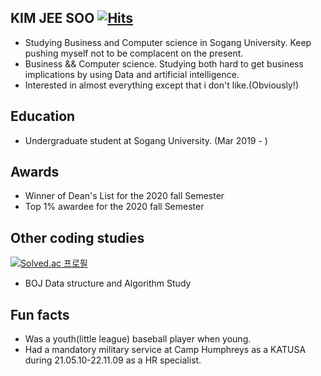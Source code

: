 ## KIM JEE SOO [![Hits](https://hits.seeyoufarm.com/api/count/incr/badge.svg?url=https%3A%2F%2Fgithub.com%2Feidophor&count_bg=%237C7C7C&title_bg=%23474747&icon=tencentqq.svg&icon_color=%23FFFFFF&title=Hits&edge_flat=false)](https://hits.seeyoufarm.com)
- Studying Business and Computer science in Sogang University. Keep pushing myself not to be complacent on the present.
- Business && Computer science. Studying both hard to get business implications by using Data and artificial intelligence.
- Interested in almost everything except that i don't like.(Obviously!)

## Education
- Undergraduate student at Sogang University. (Mar 2019 - )

## Awards
- Winner of Dean's List for the 2020 fall Semester
- Top 1% awardee for the 2020 fall Semester

## Other coding studies  
[![Solved.ac
프로필](http://mazassumnida.wtf/api/v2/generate_badge?boj=eidophor)](https://solved.ac/eidophor)
- BOJ Data structure and Algorithm Study

## Fun facts
- Was a youth(little league) baseball player when young.
- Had a mandatory military service at Camp Humphreys as a KATUSA during 21.05.10-22.11.09 as a HR specialist.
  
